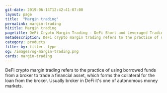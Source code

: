 ```yaml
---
git-date: 2019-06-14T12:42:41-07:00
layout: page
title:  "Margin trading"
permalink: margin-trading
h1title: Margin trading
pagetitle: DeFi Crypto Margin Trading - DeFi Short and Leveraged Trading Platforms    
metadescription: DeFi crypto margin trading refers to the practice of using borrowed funds from a broker to trade a financial asset, which forms the collateral for the loan from the broker.
category: products
filter-by: filter, type
og: /images/og-margin-trading.png
cards: margin-trading
---
```

DeFi crypto margin trading refers to the practice of using borrowed funds from a broker to trade a financial asset, which forms the collateral for the loan from the broker. Usually broker in DeFi it's one of autonomous money markets.
